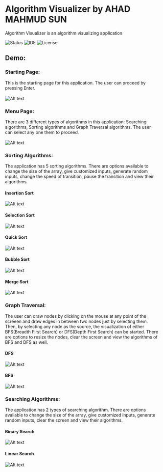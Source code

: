 # Algorithm Visualizer by AHAD MAHMUD SUN

Algorithm Visualizer is an algorithm visualizing application 


![Status](https://img.shields.io/badge/Status-Complete-brightgreen)
![IDE](https://img.shields.io/badge/IDE-IntelliJ%20IDEA-blue)
![License](https://img.shields.io/badge/license-MIT-orange.svg)





## Demo:

### Starting Page:
This is the starting page for this application. The user can proceed by pressing Enter.<br/><br/>
![Alt text](https://github.com/ahad2001/Algorithm-Visualizer-by-Sun/blob/main/AlgoVisualizer-main/DemoResources/StartPage.gif)

### Menu Page:
There are 3 different types of algorithms in this application: Searching algorithms, Sorting algorithms and Graph Traversal algorithms. The user can select any one them to proceed.<br/><br/>
![Alt text](https://github.com/ahad2001/Algorithm-Visualizer-by-Sun/blob/main/Algorithm-Visualizer-by-Sun/DemoResources/MenuPage.png)

### Sorting Algorithms:
The application has 5 sorting algorithms. There are options available to change the size of the array, give customized inputs, generate random inputs, change the speed of transition, pause the transition and view their algorithms.
#### Insertion Sort
![Alt text](https://github.com/ahad2001/Algorithm-Visualizer-by-Sun/Algorithm-Visualizer-by-Sun/DemoResources/Insertion.gif)
#### Selection Sort
![Alt text](https://github.com/ahad2001/Algorithm-Visualizer-by-Sun/blob/main/Algorithm-Visualizer-by-Sun/DemoResources/Selection.gif)
#### Quick Sort
![Alt text](https://github.com/ahad2001/Algorithm-Visualizer-by-Sun/blob/main/Algorithm-Visualizer-by-Sun/DemoResources/Quick.gif)
#### Bubble Sort
![Alt text](https://github.com/ahad2001/Algorithm-Visualizer-by-Sun/blob/main/Algorithm-Visualizer-by-Sun/DemoResources/Bubble.gif)
#### Merge Sort
![Alt text](https://github.com/ahad2001/Algorithm-Visualizer-by-Sun/blob/main/Algorithm-Visualizer-by-Sun/DemoResources/Merge.gif)

### Graph Traversal:
The user can draw nodes by clicking on the mouse at any point of the screeen and draw edges in between two nodes just by selecting them. Then, by selecting any node as the source, the visualization of either BFS(Breadth First Search) or DFS(Depth First Search) can be started. There are options to resize the nodes, clear the screen and view the algorithms of BFS and DFS as well.
#### DFS
![Alt text](https://github.com/ahad2001/Algorithm-Visualizer-by-Sun/blob/main/Algorithm-Visualizer-by-Sun/DemoResources/DFS.gif)
#### BFS
![Alt text](https://github.com/ahad2001/Algorithm-Visualizer-by-Sun/blob/main/Algorithm-Visualizer-by-Sun/DemoResources/BFS.gif)

### Searching Algorithms:
The application has 2 types of searching algorithm. There are options available to change the size of the array, give customized inputs, generate random inputs, clear the screen and view their algorithms.
#### Binary Search
![Alt text](https://github.com/ahad2001/Algorithm-Visualizer-by-Sun/blob/main/Algorithm-Visualizer-by-Sun/DemoResources/Binary.gif)
#### Linear Search
![Alt text](https://github.com/ahad2001/Algorithm-Visualizer-by-Sun/blob/main/Algorithm-Visualizer-by-Sun/DemoResources/Linear.gif)


